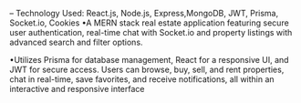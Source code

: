 – Technology Used: React.js, Node.js, Express,MongoDB, JWT, Prisma, Socket.io, Cookies
•A MERN stack real estate application featuring secure
user authentication, real-time chat with Socket.io and
property listings with advanced search and filter
options.

•Utilizes Prisma for database management, React for a
responsive UI, and JWT for secure access. Users can
browse, buy, sell, and rent properties, chat in real-time,
save favorites, and receive notifications, all within an
interactive and responsive interface
